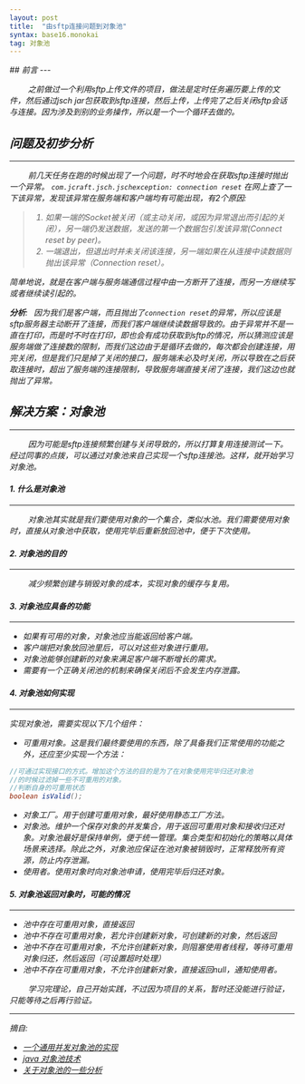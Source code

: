 ```yaml
---
layout: post
title:  "由sftp连接问题到对象池"
syntax: base16.monokai
tag: 对象池
---
```


<i>
## 前言
---

&ensp; &ensp; &ensp; 之前做过一个利用sftp上传文件的项目，做法是定时任务遍历要上传的文件，然后通过jsch jar包获取到sftp连接，然后上传，上传完了之后关闭sftp会话与连接。因为涉及到别的业务操作，所以是一个一个循环去做的。

## 问题及初步分析
---

&ensp; &ensp; &ensp; 前几天任务在跑的时候出现了一个问题，时不时地会在获取sftp连接时抛出一个异常。
`com.jcraft.jsch.jschexception: connection reset` 在网上查了一下该异常，发现该异常在服务端和客户端均有可能出现，有2个原因:

> 1. 如果一端的Socket被关闭（或主动关闭，或因为异常退出而引起的关闭），另一端仍发送数据，发送的第一个数据包引发该异常(Connect reset by peer)。
> 2. 一端退出，但退出时并未关闭该连接，另一端如果在从连接中读数据则抛出该异常（Connection reset）。

简单地说，就是在客户端与服务端通信过程中由一方断开了连接，而另一方继续写或者继续读引起的。

**分析**:
&ensp;因为我们是客户端，而且抛出了`connection reset`的异常，所以应该是sftp服务器主动断开了连接，而我们客户端继续读数据导致的。由于异常并不是一直在打印，而是时不时在打印，即也会有成功获取到sftp的情况，所以猜测应该是服务端做了连接数的限制，而我们这边由于是循环去做的，每次都会创建连接，用完关闭，但是我们只是掉了关闭的接口，服务端未必及时关闭，所以导致在之后获取连接时，超出了服务端的连接限制，导致服务端直接关闭了连接，我们这边也就抛出了异常。

## 解决方案：对象池
---

&ensp; &ensp; &ensp; 因为可能是sftp连接频繁创建与关闭导致的，所以打算复用连接测试一下。经过同事的点拨，可以通过对象池来自己实现一个sftp连接池。这样，就开始学习对象池。

#### 1. 什么是对象池
---

&ensp; &ensp; &ensp; 对象池其实就是我们要使用对象的一个集合，类似水池。我们需要使用对象时，直接从对象池中获取，使用完毕后重新放回池中，便于下次使用。

#### 2. 对象池的目的
---

&ensp; &ensp; &ensp; 减少频繁创建与销毁对象的成本，实现对象的缓存与复用。

#### 3. 对象池应具备的功能
---

- 如果有可用的对象，对象池应当能返回给客户端。
- 客户端把对象放回池里后，可以对这些对象进行重用。
- 对象池能够创建新的对象来满足客户端不断增长的需求。
- 需要有一个正确关闭池的机制来确保关闭后不会发生内存泄露。

#### 4. 对象池如何实现
---

实现对象池，需要实现以下几个组件：
- 可重用对象。这是我们最终要使用的东西，除了具备我们正常使用的功能之外，还应至少实现一个方法：

``` java
//可通过实现接口的方式。增加这个方法的目的是为了在对象使用完毕归还对象池
//的时候过滤掉一些不可重用的对象。
//判断自身的可重用状态
boolean isValid();
```

- 对象工厂。用于创建可重用对象，最好使用静态工厂方法。
- 对象池。维护一个保存对象的并发集合，用于返回可重用对象和接收归还对象。对象池最好是保持单例，便于统一管理。集合类型和初始化的策略以具体场景来选择。除此之外，对象池应保证在池对象被销毁时，正常释放所有资源，防止内存泄漏。
- 使用者。使用对象时向对象池申请，使用完毕后归还对象。

#### 5. 对象池返回对象时，可能的情况
---

- 池中存在可重用对象，直接返回
- 池中不存在可重用对象，若允许创建新对象，可创建新的对象，然后返回
- 池中不存在可重用对象，不允许创建新对象，则阻塞使用者线程，等待可重用对象归还，然后返回（可设置超时处理）
- 池中不存在可重用对象，不允许创建新对象，直接返回null，通知使用者。

&ensp; &ensp; &ensp; 学习完理论，自己开始实践，不过因为项目的关系，暂时还没能进行验证，只能等待之后再行验证。

---
摘自:
- [一个通用并发对象池的实现](http://www.importnew.com/20804.html)
- [java 对象池技术](https://www.jianshu.com/p/38c5bccf892f)
- [关于对象池的一些分析](https://droidyue.com/blog/2016/12/12/dive-into-object-pool/)
